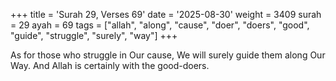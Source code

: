 +++
title = 'Surah 29, Verses 69'
date = '2025-08-30'
weight = 3409
surah = 29
ayah = 69
tags = ["allah", "along", "cause", "doer", "doers", "good", "guide", "struggle", "surely", "way"]
+++

As for those who struggle in Our cause, We will surely guide them along Our Way. And Allah is certainly with the good-doers.
